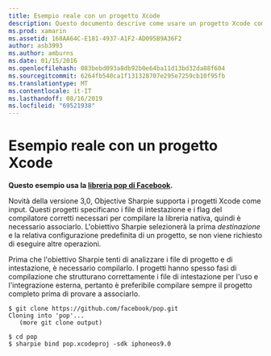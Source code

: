 ```yaml
---
title: Esempio reale con un progetto Xcode
description: Questo documento descrive come usare un progetto Xcode come input diretto per Objective Sharpe, semplificando il processo di creazione C# dei binding nel codice Objective-C.
ms.prod: xamarin
ms.assetid: 168AA64C-E181-4937-A1F2-AD095B9A36F2
author: asb3993
ms.author: amburns
ms.date: 01/15/2016
ms.openlocfilehash: 083bebd093a8db92b0e64ba11d13bd32da88f604
ms.sourcegitcommit: 6264fb540ca1f131328707e295e7259cb10f95fb
ms.translationtype: MT
ms.contentlocale: it-IT
ms.lasthandoff: 08/16/2019
ms.locfileid: "69521938"
---
```

# <a name="real-world-example-using-an-xcode-project"></a>Esempio reale con un progetto Xcode

**Questo esempio usa la [libreria pop di Facebook](https://github.com/facebook/pop).**

Novità della versione 3,0, Objective Sharpie supporta i progetti Xcode come input. Questi progetti specificano i file di intestazione e i flag del compilatore corretti necessari per compilare la libreria nativa, quindi è necessario associarlo. L'obiettivo Sharpie selezionerà la prima _destinazione_ e la relativa configurazione predefinita di un progetto, se non viene richiesto di eseguire altre operazioni.

Prima che l'obiettivo Sharpie tenti di analizzare i file di progetto e di intestazione, è necessario compilarlo. I progetti hanno spesso fasi di compilazione che strutturano correttamente i file di intestazione per l'uso e l'integrazione esterna, pertanto è preferibile compilare sempre il progetto completo prima di provare a associarlo.

```
$ git clone https://github.com/facebook/pop.git
Cloning into 'pop'...
   (more git clone output)

$ cd pop
$ sharpie bind pop.xcodeproj -sdk iphoneos9.0
```
